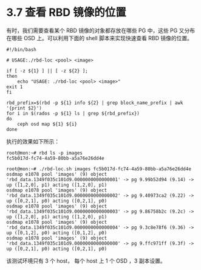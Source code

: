 # 3.7 查看 RBD 镜像的位置

有时，我们需要查看某个 RBD 镜像的对象都存放在哪些 PG 中，这些 PG 又分布在哪些 OSD 上。可以利用下面的 shell 脚本来实现快速查看 RBD 镜像的位置。

	#!/bin/bash

	# USAGE:./rbd-loc <pool> <image>

	if [ -z ${1} ] || [ -z ${2} ];
	then
    	echo "USAGE: ./rbd-loc <pool> <image>"
	exit 1
	fi

	rbd_prefix=$(rbd -p ${1} info ${2} | grep block_name_prefix | awk '{print $2}')
	for i in $(rados -p ${1} ls | grep ${rbd_prefix})
	do
    	ceph osd map ${1} ${i}
	done

执行的效果如下所示：

	root@mon:~# rbd ls -p images
	fc5b017d-fc74-4a59-80bb-a5a76e26dd4e

	root@mon:~# ./rbd-loc.sh images fc5b017d-fc74-4a59-80bb-a5a76e26dd4e
	osdmap e1078 pool 'images' (9) object 'rbd_data.1349f035c101d9.0000000000000001' -> pg 9.99b52d94 (9.14) -> up ([1,2,0], p1) acting ([1,2,0], p1)
	osdmap e1078 pool 'images' (9) object 'rbd_data.1349f035c101d9.0000000000000002' -> pg 9.40973ca2 (9.22) -> up ([0,2,1], p0) acting ([0,2,1], p0)
	osdmap e1078 pool 'images' (9) object 'rbd_data.1349f035c101d9.0000000000000003' -> pg 9.86758b2c (9.2c) -> up ([1,2,0], p1) acting ([1,2,0], p1)
	osdmap e1078 pool 'images' (9) object 'rbd_data.1349f035c101d9.0000000000000004' -> pg 9.3c8e78f6 (9.36) -> up ([0,1,2], p0) acting ([0,1,2], p0)
	osdmap e1078 pool 'images' (9) object 'rbd_data.1349f035c101d9.0000000000000000' -> pg 9.ffc971ff (9.3f) -> up ([0,2,1], p0) acting ([0,2,1], p0)

该测试环境只有 3 个 host， 每个 host 上 1 个 OSD ，3 副本设置。